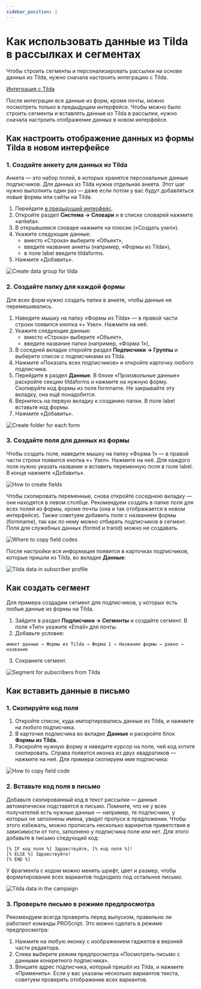 ```yaml
---
sidebar_position: 2
---
```


# Как использовать данные из Tilda в рассылках и сегментах
Чтобы строить сегменты и персонализировать рассылки на основе данных из Tilda, нужно сначала настроить интеграцию с Tilda.

[Интеграция с Tilda](/docs/integrations/integration-with-tilda.md)

После интеграции все данные из форм, кроме почты, можно посмотреть только в предыдущем интерфейсе. Чтобы можно было строить сегменты и вставлять данные из Tilda в рассылки, нужно сначала настроить отображение данных в новом интерфейсе.

## Как настроить отображение данных из формы Tilda в новом интерфейсе
### 1. Создайте анкету для данных из Tilda
Анкета — это набор полей, в которых хранятся персональные данные подписчиков. Для данных из Tilda нужна отдельная анкета. Этот шаг нужно выполнить один раз — даже если потом у вас будут добавляться новые формы или сайты на Tilda.

1. Перейдите [в предыдущий интерфейс](https://sendsay.ru/account/).
2. Откройте раздел **Система → Словари** и в списке словарей нажмите «anketa».
3. В открывшемся словаре нажмите на плюсик («Создать узел»).
4. Укажите следующие данные:
    - вместо «Строка» выберите «Объект»,
    - введите название анкеты (например, «Формы из Tilda»),
    - в поле label введите tildaforms.
5. Нажмите «Добавить».

![Create data group for tilda](./assets/how-to-use-tilda-data-in-campaigns/create-data-group-for-tilda.gif) <br/>

### 2. Создайте папку для каждой формы
Для всех форм нужно создать папки в анкете, чтобы данные не перемешивались.

1. Наведите мышку на папку «Формы из Tilda» — в правой части строки появится кнопка «+ Узел». Нажмите на неё.
2. Укажите следующие данные:
    - вместо «Строка» выберите «Объект»,
    - введите название папки (например, «Форма 1»),
3. В соседней вкладке откройте раздел **Подписчики → Группы** и выберите список с подписчиками из Tilda.
4. Нажмите «Показать всех подписчиков» и откройте карточку любого подписчика.
5. Перейдите в раздел **Данные**. В блоке «Произвольные данные» раскройте секцию tildaforms и нажмите на нужную форму. Скопируйте код формы из поля formname. Не закрывайте эту вкладку, она ещё понадобится.
6. Вернитесь на первую вкладку к созданию папки. В поле label вставьте код формы.
7. Нажмите «Добавить».

![Create folder for each form](./assets/how-to-use-tilda-data-in-campaigns/create-folder-for-each-form.gif) <br/>

### 3. Создайте поля для данных из формы
Чтобы создать поле, наведите мышку на папку «Форма 1» — в правой части строки появится кнопка «+ Узел». Нажмите на неё. Для каждого поля нужно указать название и вставить переменную поля в поле label. В конце нажмите «Добавить».

![How to create fields](./assets/how-to-use-tilda-data-in-campaigns/how-to-create-fields.gif) <br/>

Чтобы скопировать переменные, снова откройте соседнюю вкладку — они находятся в левом столбце. Рекомендуем создать в папке поля для всех полей из формы, кроме почты (она и так отображается в новом интерфейсе). Также советуем добавить поле с названием формы (formname), так как по нему можно отбирать подписчиков в сегмент. Поля для служебных данных (formid и tranid) можно не создавать.

![Where to copy field codes](./assets/how-to-use-tilda-data-in-campaigns/where-to-copy-field-codes.png) <br/>

После настройки вся информация появится в карточках подписчиков, которые пришли из Tilda, во вкладке **Данные**:

![Tilda data in subscriber profile](./assets/how-to-use-tilda-data-in-campaigns/tilda-data-in-subscriber-profile.png) <br/>

## Как создать сегмент
Для примера создадим сегмент для подписчиков, у которых есть любые данные из формы на Tilda.

1. Зайдите в раздел **Подписчики → Сегменты** и создайте сегмент. В поле «Тип» укажите «Email» для почты.
2. Добавьте условие:
```
имеет данные → Формы из Tilda → Форма 1 → Название формы → равно → название
```
3. Сохраните сегмент.

![Segment for subscribers from Tilda](./assets/how-to-use-tilda-data-in-campaigns/segment-for-subscribers-from-tilda.gif) <br/>
## Как вставить данные в письмо
### 1. Скопируйте код поля
1. Откройте список, куда импортировались данные из Tilda, и нажмите на любого подписчика.
2. В карточке подписчика во вкладке **Данные** и раскройте блок **Формы из Tilda**.
3. Раскройте нужную форму и наведите курсор на поле, чей код хотите скопировать. Справа появится иконка из двух квадратиков — нажмите на неё. Для примера скопируем имя подписчика:

![How to copy field code](./assets/how-to-use-tilda-data-in-campaigns/how-to-copy-field-code.png) <br/>

### 2. Вставьте код поля в письмо
Добавьте скопированный код в текст рассылки — данные автоматически подставятся в письмо. Помните, что не у всех получателей есть нужные данные — например, те подписчики, у которых не заполнены имена, увидят пропуск в предложении. Чтобы этого избежать, можно прописать несколько вариантов приветствия в зависимости от того, заполнено у подписчика поле или нет. Для этого добавьте в письмо следующий код:
```
[% IF код поля %] Здравствуйте, [% код поля %]!
[% ELSE %] Здравствуйте!
[% END %]
```
У фрагмента с кодом можно менять шрифт, цвет и размер, чтобы форматирование всех вариантов подходило под остальное письмо.

![Tilda data in the campaign](./assets/how-to-use-tilda-data-in-campaigns/tilda-data-in-the-campaign.png) <br/>
### 3. Проверьте письмо в режиме предпросмотра
Рекомендуем всегда проверять перед выпуском, правильно ли работают команды PROScript. Это можно сделать в режиме предпросмотра:
1. Нажмите на любую иконку с изображением гаджетов в верхней части редактора.
2. Слева выберите режим предпросмотра «Посмотреть письмо с данными конкретного подписчика».
3. Впишите адрес подписчика, который пришёл из Tilda, и нажмите «Применить». Если у вас указаны несколько вариантов текста, советуем проверить отображение всех вариантов.